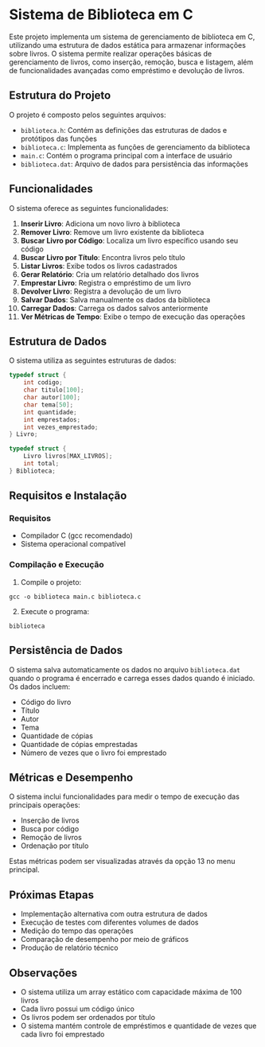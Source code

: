 # Sistema de Biblioteca em C

Este projeto implementa um sistema de gerenciamento de biblioteca em C, utilizando uma estrutura de dados estática para armazenar informações sobre livros. O sistema permite realizar operações básicas de gerenciamento de livros, como inserção, remoção, busca e listagem, além de funcionalidades avançadas como empréstimo e devolução de livros.

## Estrutura do Projeto

O projeto é composto pelos seguintes arquivos:

- `biblioteca.h`: Contém as definições das estruturas de dados e protótipos das funções
- `biblioteca.c`: Implementa as funções de gerenciamento da biblioteca
- `main.c`: Contém o programa principal com a interface de usuário
- `biblioteca.dat`: Arquivo de dados para persistência das informações

## Funcionalidades

O sistema oferece as seguintes funcionalidades:

1. **Inserir Livro**: Adiciona um novo livro à biblioteca
2. **Remover Livro**: Remove um livro existente da biblioteca
3. **Buscar Livro por Código**: Localiza um livro específico usando seu código
4. **Buscar Livro por Título**: Encontra livros pelo título
5. **Listar Livros**: Exibe todos os livros cadastrados
6. **Gerar Relatório**: Cria um relatório detalhado dos livros
7. **Emprestar Livro**: Registra o empréstimo de um livro
8. **Devolver Livro**: Registra a devolução de um livro
9. **Salvar Dados**: Salva manualmente os dados da biblioteca
10. **Carregar Dados**: Carrega os dados salvos anteriormente
11. **Ver Métricas de Tempo**: Exibe o tempo de execução das operações

## Estrutura de Dados

O sistema utiliza as seguintes estruturas de dados:

```c
typedef struct {
    int codigo;
    char titulo[100];
    char autor[100];
    char tema[50];
    int quantidade;
    int emprestados;
    int vezes_emprestado;
} Livro;

typedef struct {
    Livro livros[MAX_LIVROS];
    int total;
} Biblioteca;
```

## Requisitos e Instalação

### Requisitos

- Compilador C (gcc recomendado)
- Sistema operacional compatível

### Compilação e Execução

1. Compile o projeto:

```
gcc -o biblioteca main.c biblioteca.c
```

2. Execute o programa:

```
biblioteca
```

## Persistência de Dados

O sistema salva automaticamente os dados no arquivo `biblioteca.dat` quando o programa é encerrado e carrega esses dados quando é iniciado. Os dados incluem:

- Código do livro
- Título
- Autor
- Tema
- Quantidade de cópias
- Quantidade de cópias emprestadas
- Número de vezes que o livro foi emprestado

## Métricas e Desempenho

O sistema inclui funcionalidades para medir o tempo de execução das principais operações:

- Inserção de livros
- Busca por código
- Remoção de livros
- Ordenação por título

Estas métricas podem ser visualizadas através da opção 13 no menu principal.

## Próximas Etapas

- Implementação alternativa com outra estrutura de dados
- Execução de testes com diferentes volumes de dados
- Medição do tempo das operações
- Comparação de desempenho por meio de gráficos
- Produção de relatório técnico

## Observações

- O sistema utiliza um array estático com capacidade máxima de 100 livros
- Cada livro possui um código único
- Os livros podem ser ordenados por título
- O sistema mantém controle de empréstimos e quantidade de vezes que cada livro foi emprestado